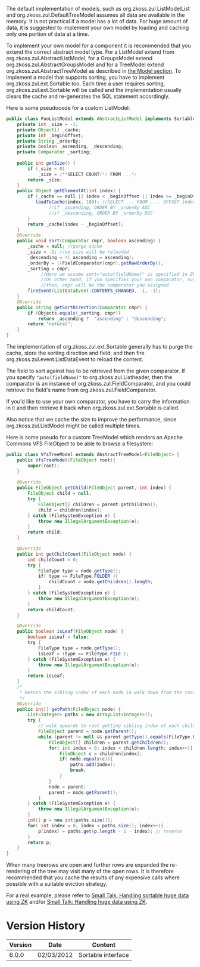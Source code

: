 The default implementation of models, such as
<javadoc>org.zkoss.zul.ListModelList</javadoc> and
<javadoc>org.zkoss.zul.DefaultTreeModel</javadoc> assumes all data are
available in the memory. It is not practical if a model has a lot of
data. For huge amount of data, it is suggested to implement your own
model by loading and caching only one portion of data at a time.

To implement your own model for a component it is recommended that you
extend the correct abstract model type. For a ListModel extend from
<javadoc>org.zkoss.zul.AbstractListModel</javadoc>, for a GroupsModel
extend <javadoc>org.zkoss.zul.AbstractGroupsModel</javadoc> and for a
TreeModel extend <javadoc>org.zkoss.zul.AbstractTreeModel</javadoc> as
described in [the Model
section]({{site.baseurl}}/zk_dev_ref/MVC/Model). To implement a
model that supports sorting, you have to implement
<javadoc type="interface">org.zkoss.zul.ext.Sortable</javadoc> too. Each
time a user requires sorting,
<javadoc type="interface" method="sort(java.util.Comparator, boolean)">org.zkoss.zul.ext.Sortable</javadoc>
will be called and the implementation usually clears the cache and
re-generates the SQL statement accordingly.

Here is some pseudocode for a custom ListModel:

``` java
public class FooListModel extends AbstractListModel implements Sortable {
    private int _size = -1;
    private Object[] _cache;
    private int _beginOffset;
    private String _orderBy;
    private boolean _ascending, _descending;
    private Comparator _sorting;
 
    public int getSize() {
        if (_size < 0)
            _size = /**SELECT COUNT(*) FROM ...*/
        return _size;
    }
    public Object getElementAt(int index) {
        if (_cache == null || index < _beginOffset || index >= _beginOffset + _cache.length) {
           loadToCache(index, 100); //SELECT ... FROM .... OFFSET index LIMIT 100
                //if _ascending, ORDER BY _orderBy ASC
                //if _descending, ORDER BY _orderBy DSC
        }
        return _cache[index - _beginOffset];
    }
    @Override
    public void sort(Comparator cmpr, boolean ascending) {
        _cache = null; //purge cache
        _size = -1; //so size will be reloaded
        _descending = !(_ascending = ascending);
        _orderBy = ((FieldComparator)cmpr).getRawOrderBy();
        _sorting = cmpr;
             //Here we assume sort="auto(fieldName)" is specified in ZUML, so cmpr is FieldComparator
             //On other hand, if you specifies your own comparator, such as sortAscending="${mycmpr}",
             //then, cmpr will be the comparator you assigned
        fireEvent(ListDataEvent.CONTENTS_CHANGED, -1, -1);
    }
    @Override
    public String getSortDirection(Comparator cmpr) {
        if (Objects.equals(_sorting, cmpr))
            return _ascending ?  "ascending" : "descending";
        return "natural";   
    }
}
```

The implementation of
<javadoc type="interface" method="sort(java.util.Comparator, boolean)">org.zkoss.zul.ext.Sortable</javadoc>
generally has to purge the cache, store the sorting direction and field,
and then fire
<javadoc method="CONTENTS_CHANGED">org.zkoss.zul.event.ListDataEvent</javadoc>
to reload the content.

The field to sort against has to be retrieved from the given comparator.
If you specify `"auto(fieldName)"` to
<javadoc method="setSort(java.lang.String)">org.zkoss.zul.Listheader</javadoc>,
then the comparator is an instance of
<javadoc>org.zkoss.zul.FieldComparator</javadoc>, and you could retrieve
the field's name from
<javadoc method="getRawOrderBy()">org.zkoss.zul.FieldComparator</javadoc>.

If you'd like to use your own comparator, you have to carry the
information in it and then retrieve it back when
<javadoc type="interface" method="sort(java.util.Comparator, boolean)">org.zkoss.zul.ext.Sortable</javadoc>
is called.

Also notice that we cache the size to improve the performance, since
<javadoc method="getSize()" type="interface">org.zkoss.zul.ListModel</javadoc>
might be called multiple times.

Here is some pseudo for a custom TreeModel which renders an Apache
Commons VFS FileObject to be able to browse a filesystem:

``` java
public class VfsTreeModel extends AbstractTreeModel<FileObject> {
    public VfsTreeModel(FileObject root){
        super(root);
    }
    
    @Override
    public FileObject getChild(FileObject parent, int index) {
        FileObject child = null;
        try {
            FileObject[] children = parent.getChildren();
            child = children[index];
        } catch (FileSystemException e) {
            throw new IllegalArgumentException(e);
        }
        return child;
    }

    @Override
    public int getChildCount(FileObject node) {
        int childCount = 0;
        try {
            FileType type = node.getType();
            if( type == FileType.FOLDER ){
                childCount = node.getChildren().length;
            }
        } catch (FileSystemException e) {
            throw new IllegalArgumentException(e);
        }
        return childCount;
    }

    @Override
    public boolean isLeaf(FileObject node) {
        boolean isLeaf = false;
        try {
            FileType type = node.getType();
            isLeaf = (type == FileType.FILE );
        } catch (FileSystemException e) {
            throw new IllegalArgumentException(e);
        }
        return isLeaf;
    }
    /*
     * Return the sibling index of each node in walk down from the root. 
     */
    @Override
    public int[] getPath(FileObject node) {
        List<Integer> paths = new ArrayList<Integer>();
        try {
            // walk upwards to root getting sibling index of each child in each parent
            FileObject parent = node.getParent(); 
            while (parent != null && parent.getType().equals(FileType.FOLDER)) {
                FileObject[] children = parent.getChildren();
                for( int index = 0; index < children.length; index++){
                    FileObject c = children[index];
                    if( node.equals(c)){
                        paths.add(index);
                        break;
                    }
                }
                node = parent;
                parent = node.getParent();
            }
        } catch (FileSystemException e) {
            throw new IllegalArgumentException(e);
        }
        int[] p = new int[paths.size()];
        for( int index = 0; index < paths.size(); index++){
            p[index] = paths.get(p.length - 1 - index); // reverse
        }
        return p;
    }
}
```

When many treerows are open and further rows are expanded the
re-rendering of the tree may visit many of the open rows. It is
therefore recommended that you cache the results of any expensive calls
where possible with a suitable eviction strategy.

For a real example, please refer to [Small Talk: Handling sortable huge
data using
ZK](Small_Talks/2011/March/Handling_sortable_huge_data_using_ZK)
and/or [Small Talk: Handling huge data using
ZK](Small_Talks/2009/July/Handling_huge_data_using_ZK).

# Version History

| Version | Date       | Content            |
|---------|------------|--------------------|
| 6.0.0   | 02/03/2012 | Sortable interface |
